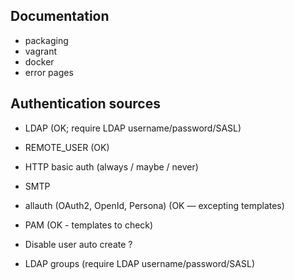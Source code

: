 Documentation
-------------

  * packaging
  * vagrant
  * docker
  * error pages


Authentication sources
----------------------

  * LDAP (OK; require LDAP username/password/SASL)
  * REMOTE_USER (OK)
  * HTTP basic auth (always / maybe / never)
  * SMTP
  * allauth (OAuth2, OpenId, Persona) (OK — excepting templates)
  * PAM (OK - templates to check)

  * Disable user auto create ?
  * LDAP groups (require LDAP username/password/SASL)
